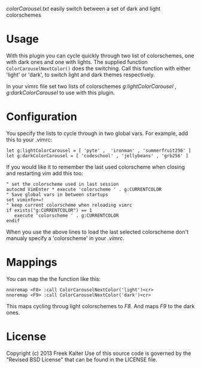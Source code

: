 *colorCarousel.txt* easily switch between a set of dark and light colorschemes

# Usage

With this plugin you can cycle quickly through two list of colorschemes, one
with dark ones and one with lights.
The supplied function `ColorCarouselNextColor()` does the switching.
Call this function with either 'light' or 'dark', to switch light and dark
themes respectively.

In your vimrc file set two lists of colorschemes *g:lightColorCarousel* ,
*g:darkColorCarousel* to use with this plugin.

# Configuration

You specify the lists to cycle through in two global vars. For example, add
this to your .vimrc:

    let g:lightColorCarousel = [ 'pyte' ,  'ironman' , 'summerfruit256' ]
    let g:darkColorCarousel = [ 'codeschool' , 'jellybeans' , 'grb256' ]

If you would like it to remember the last used colorscheme when closing and
restarting vim add this too:

    " set the colorscheme used in last session
    autocmd VimEnter * execute 'colorscheme ' . g:CURRENTCOLOR
    " Save global vars in between startups
    set viminfo+=!
    " keep current colorscheme when reloading vimrc
    if exists("g:CURRENTCOLOR") == 1
       execute 'colorscheme ' . g:CURRENTCOLOR
    endif

When you use the above lines to load the last selected colorscheme don't
manualy specify a 'colorscheme' in your *.vimrc*.

# Mappings

You can map the the function like this:

    nnoremap <F8> :call ColorCarouselNextColor('light')<cr>
    nnoremap <F9> :call ColorCarouselNextColor('dark')<cr>

This maps cycling throug light colorschemes to *F8*. And maps *F9* to the dark
ones.


# License

Copyright (c) 2013 Freek Kalter
Use of this source code is governed by the "Revised BSD License" that can be
found in the LICENSE file.
